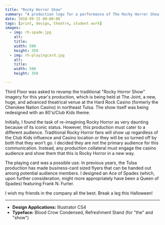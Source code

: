 ```yaml
---
title: "Rocky Horror Show"
summary: "A production logo for a performance of The Rocky Horror Show at the Hard Rock Casino's new venue, The Joint."
date: 2010-09-15 00:00:00
tags: [print, design, theatre, student work]
images:
  - img: rh-spade.jpg
    alt: 
    title: 
    width: 500
    height: 350
  - img: rh-playingcard.jpg
    alt: 
    title: 
    width: 500
    height: 350

---
```


<p>Third Floor was asked to revamp the traditional "Rocky Horror Show" imagery for this year's production, which is being held at The Joint, a new, huge, and advanced theatrical venue at the Hard Rock Casino (formerly the Cherokee Nation Casino) in northeast Tulsa. The show itself was being redesigned with an 80's/Club Kids theme.</p><p>Initially, I found the task of re-imagining Rocky Horror as very daunting because of its iconic status. However, this production must cater to a different audience. Traditional Rocky Horror fans will show up regardless of the Club Kids influence and Casino location or they will be so turned off by both that they won't go. I decided they are not the primary audience for this communication. Instead, any production collateral must engage the casino audience and show them that this is Rocky Horror in a new way.</p><p>The playing card was a possible use. In previous years, the Tulsa production has made business-card sized flyers that can be handed out among potential audience members. I designed an Ace of Spades (which, upon further consideration, might more appropriately have been a Queen of Spades) featuring Frank N. Furter.</p><p>I wish my friends in the company all the best. Break a leg this Halloween!</p>

---

<ul><li><strong>Design Applications:</strong> Illustrator CS4</li><li><strong>Typeface:</strong> Blood Crow Condensed, Refreshment Stand (for "the" and "show")</li></ul>
